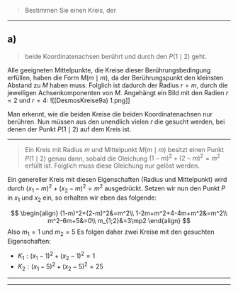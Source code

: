 > Bestimmen Sie einen Kreis, der

---
## a)
> beide Koordinatenachsen berührt und durch den $P(1\mid2)$ geht.

Alle geeigneten Mittelpunkte, die Kreise dieser Berührungsbedingung erfüllen, haben die Form $M(m\mid m)$, da der Berührungspunkt den kleinsten Abstand zu $M$ haben muss. Folglich ist dadurch der Radius $r=m$, durch die jeweiligen Achsenkomponenten von $M$.
Angehängt ein Bild mit den Radien $r=2$ und $r=4$:
![[DesmosKreise9a) 1.png]]

Man erkennt, wie die beiden Kreise die beiden Koordinatenachsen nur berühren. Nun müssen aus den unendlich vielen $r$ die gesucht werden, bei denen der Punkt $P(1\mid2)$ auf dem Kreis ist.

---
>Ein Kreis mit Radius $m$ und Mittelpunkt $M(m\mid m)$ besitzt einen Punkt $P(1\mid2)$ genau dann, sobald die Gleichung $(1-m)^2+(2-m)^2=m^2$ erfüllt ist. Folglich muss diese Gleichung nur gelöst werden.

Ein genereller Kreis mit diesen Eigenschaften (Radius und Mittelpunkt) wird durch $(x_1-m)^2+(x_2-m)^2=m^2$ ausgedrückt. Setzen wir nun den Punkt $P$ in $x_1$ und $x_2$ ein, so erhalten wir eben das folgende:

$$
\begin{align}
	(1-m)^2+(2-m)^2&=m^2\\
	1-2m+m^2+4-4m+m^2&=m^2\\
	m^2-6m+5&=0\\
	m_{1;2}&=3\mp2
\end{align}
$$
Also $m_1=1$ und $m_2=5$
Es folgen daher zwei Kreise mit den gesuchten Eigenschaften:
- $K_1:(x_1-1)^2+(x_2-1)^2=1$
- $K_2:(x_1-5)^2+(x_2-5)^2=25$

---
---